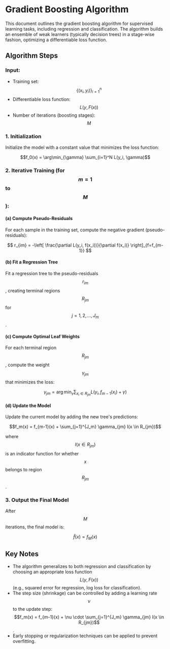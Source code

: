 # Gradient Boosting Algorithm

This document outlines the gradient boosting algorithm for supervised learning tasks, including regression and classification. The algorithm builds an ensemble of weak learners (typically decision trees) in a stage-wise fashion, optimizing a differentiable loss function.

## Algorithm Steps

### Input:
- Training set: $$\{(x_i, y_i)\}_{i=1}^n$$
- Differentiable loss function: $$L(y, F(x))$$
- Number of iterations (boosting stages): $$M$$

### 1. Initialization
Initialize the model with a constant value that minimizes the loss function:

$$f_0(x) = \arg\min_{\gamma} \sum_{i=1}^N L(y_i, \gamma)$$

### 2. Iterative Training (for $$m = 1$$ to $$M$$):
#### (a) Compute Pseudo-Residuals
For each sample in the training set, compute the negative gradient (pseudo-residuals):

$$  
r_{im} = -\left[ \frac{\partial L(y_i, f(x_i))}{\partial f(x_i)} \right]_{f=f_{m-1}}  
$$
#### (b) Fit a Regression Tree
Fit a regression tree to the pseudo-residuals $$r_{im}$$, creating terminal regions $$R_{jm}$$ for $$j = 1, 2, \ldots, J_m$$.

#### (c) Compute Optimal Leaf Weights
For each terminal region $$R_{jm}$$, compute the weight $$\gamma_{jm}$$ that minimizes the loss:

$$\gamma_{jm} = \arg\min_{\gamma} \sum_{x_i \in R_{jm}} L(y_i, f_{m-1}(x_i) + \gamma)$$

#### (d) Update the Model
Update the current model by adding the new tree's predictions:

$$f_m(x) = f_{m-1}(x) + \sum_{j=1}^{J_m} \gamma_{jm} I(x \in R_{jm})$$

where $$I(x \in R_{jm})$$ is an indicator function for whether $$ x $$ belongs to region $$R_{jm}$$.

### 3. Output the Final Model
After $$M$$ iterations, the final model is:

$$\hat{f}(x) = f_M(x)$$

## Key Notes
- The algorithm generalizes to both regression and classification by choosing an appropriate loss function $$L(y, F(x))$$ (e.g., squared error for regression, log loss for classification).
- The step size (shrinkage) can be controlled by adding a learning rate $$\nu$$ to the update step:  
  $$f_m(x) = f_{m-1}(x) + \nu \cdot \sum_{j=1}^{J_m} \gamma_{jm} I(x \in R_{jm})$$.
- Early stopping or regularization techniques can be applied to prevent overfitting.

